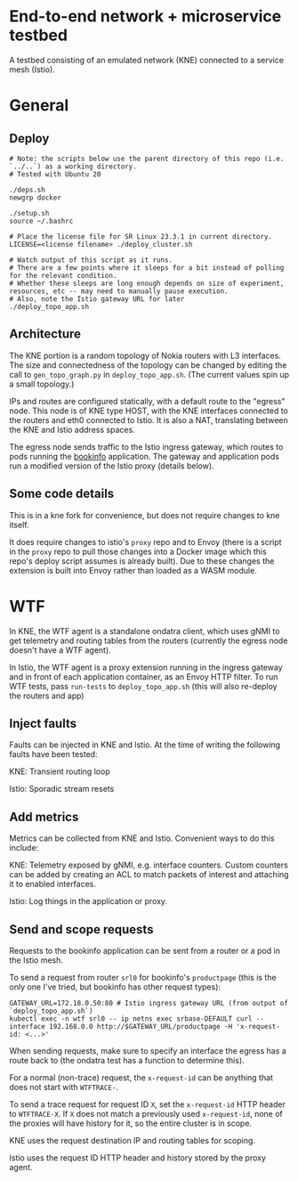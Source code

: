 # End-to-end network + microservice testbed
A testbed consisting of an emulated network (KNE) connected to a service mesh (Istio).

# General

## Deploy
```
# Note: the scripts below use the parent directory of this repo (i.e. `../..`) as a working directory.
# Tested with Ubuntu 20

./deps.sh
newgrp docker

./setup.sh
source ~/.bashrc

# Place the license file for SR Linux 23.3.1 in current directory.
LICENSE=<license filename> ./deploy_cluster.sh

# Watch output of this script as it runs.
# There are a few points where it sleeps for a bit instead of polling for the relevant condition.
# Whether these sleeps are long enough depends on size of experiment, resources, etc -- may need to manually pause execution.
# Also, note the Istio gateway URL for later
./deploy_topo_app.sh
```

## Architecture
The KNE portion is a random topology of Nokia routers with L3 interfaces.
The size and connectedness of the topology can be changed by editing the call to `gen_topo_graph.py` in `deploy_topo_app.sh`.
(The current values spin up a small topology.)

IPs and routes are configured statically, with a default route to the "egress" node.
This node is of KNE type HOST, with the KNE interfaces connected to the routers and eth0 connected to Istio.
It is also a NAT, translating between the KNE and Istio address spaces.

The egress node sends traffic to the Istio ingress gateway, which routes to pods running the [bookinfo](https://istio.io/latest/docs/examples/bookinfo/) application.
The gateway and application pods run a modified version of the Istio proxy (details below).

## Some code details
This is in a kne fork for convenience, but does not require changes to kne itself.

It does require changes to istio's `proxy` repo and to Envoy (there is a script in the `proxy` repo to pull those changes into a Docker image which this repo's deploy script assumes is already built). Due to these changes the extension is built into Envoy rather than loaded as a WASM module.


# WTF

In KNE, the WTF agent is a standalone ondatra client, which uses gNMI to get telemetry and routing tables from the routers (currently the egress node doesn't have a WTF agent).

In Istio, the WTF agent is a proxy extension running in the ingress gateway and in front of each application container, as an Envoy HTTP filter.
To run WTF tests, pass `run-tests` to `deploy_topo_app.sh` (this will also re-deploy the routers and app)

## Inject faults
Faults can be injected in KNE and Istio. At the time of writing the following faults have been tested:

KNE: Transient routing loop

Istio: Sporadic stream resets

## Add metrics
Metrics can be collected from KNE and Istio. Convenient ways to do this include:

KNE: Telemetry exposed by gNMI, e.g. interface counters. Custom counters can be added by creating an ACL to match packets of interest and attaching it to enabled interfaces.

Istio: Log things in the application or proxy.

## Send and scope requests
Requests to the bookinfo application can be sent from a router or a pod in the Istio mesh.

To send a request from router `srl0` for bookinfo's `productpage` (this is the only one I've tried, but bookinfo has other request types):
```
GATEWAY_URL=172.18.0.50:80 # Istio ingress gateway URL (from output of `deploy_topo_app.sh`)
kubectl exec -n wtf srl0 -- ip netns exec srbase-DEFAULT curl --interface 192.168.0.0 http://$GATEWAY_URL/productpage -H 'x-request-id: <...>'
```

When sending requests, make sure to specify an interface the egress has a route back to (the ondatra test has a function to determine this).

For a normal (non-trace) request, the `x-request-id` can be anything that does not start with `WTFTRACE-`.

To send a trace request for request ID `X`, set the `x-request-id` HTTP header to `WTFTRACE-X`.
If `X` does not match a previously used `x-request-id`, none of the proxies will have history for it, so the entire cluster is in scope.

KNE uses the request destination IP and routing tables for scoping.

Istio uses the request ID HTTP header and history stored by the proxy agent.
